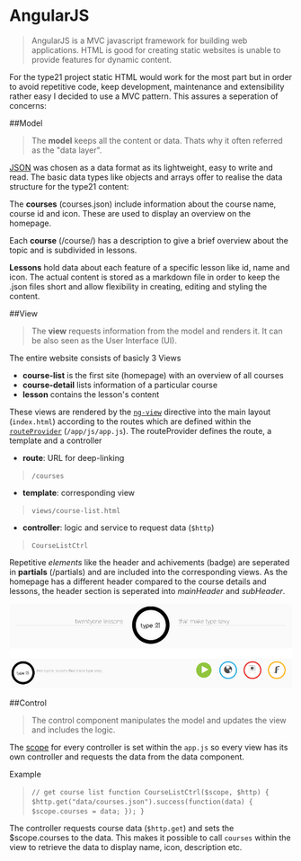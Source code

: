 # AngularJS

> AngularJS is a MVC javascript framework for building web applications.
HTML is good for creating static websites is unable to provide features for dynamic content.

For the type21 project static HTML would work for the most part but in order to avoid repetitive code, keep development, maintenance and extensibility rather easy I decided to use a MVC pattern. 
This assures a seperation of concerns:

##Model
> The **model** keeps all the content or data. Thats why it often referred as the "data layer".

[JSON](http://en.wikipedia.org/wiki/Json "JSON") was chosen as a data format as its lightweight, easy to write and read. The basic data types like objects and arrays offer to realise the data structure for the type21 content:

The **courses** (courses.json) include information about the course name, course id and icon. These are used to display an overview on the homepage.

Each **course** (/course/<course>) has a description to give a brief overview about the topic and is subdivided in lessons.

**Lessons** hold data about each feature of a specific lesson like id, name and icon. The actual content is stored as a markdown file in order to keep the .json files short and allow flexibility in creating, editing and styling the content.

##View
> The **view** requests information from the model and renders it. It can be also seen as the User Interface (UI).

The entire website consists of basicly 3 Views

* **course-list** is the first site (homepage) with an overview of all courses
* **course-detail** lists information of a particular course
* **lesson** contains the lesson's content


These views are rendered by the [`ng-view`](http://docs.angularjs.org/api/ng.directive:ngView) directive into the main layout (`index.html`) according to the routes which are defined within the [`routeProvider`](http://docs.angularjs.org/api/ng.$routeProvider) (`/app/js/app.js`). The routeProvider defines the route, a template and a controller

* **route**: URL for deep-linking	
>`/courses`

* **template**: corresponding view
>`views/course-list.html`

* **controller**: logic and service to request data (`$http`)
>`CourseListCtrl`


Repetitive *elements* like the header and achivements (badge) are seperated in **partials** (/partials) and are included into the corresponding views.
As the homepage has a different header compared to the course details and lessons, the header section is seperated into *mainHeader* and *subHeader*.

![](app/img/headers.png)




##Control
>The control component manipulates the model and updates the view and includes the logic.

The [scope](http://docs.angularjs.org/guide/scope) for every controller is set within the `app.js` so every view has its own controller and requests the data from the data component.

Example
> `// get course list
    function CourseListCtrl($scope, $http) {
	$http.get("data/courses.json").success(function(data) {
		$scope.courses = data;
	});
}`

The controller requests course data (`$http.get`) and sets the $scope.courses to the data. This makes it possible to call `courses` within the view to retrieve the data to display name, icon, description etc.